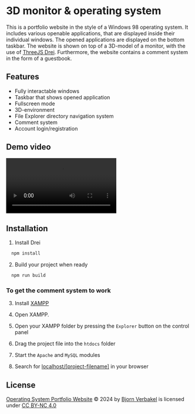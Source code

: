 # 3D monitor & operating system

This is a portfolio website in the style of a Windows 98 operating system. It includes various openable applications, that are displayed inside their individual windows. The opened applications are displayed on the bottom taskbar. The website is shown on top of a 3D-model of a monitor, with the use of [ThreeJS Drei](https://github.com/pmndrs/drei). Furthermore, the website contains a comment system in the form of a guestbook.

## Features

- Fully interactable windows
- Taskbar that shows opened application
- Fullscreen mode
- 3D-environment
- File Explorer directory navigation system
- Comment system
- Account login/registration

## Demo video

![Demo](os/portfolio-website/img/monitor-vid.mp4)

## Installation

1. Install Drei

```bash
  npm install
```

2. Build your project when ready

```bash
  npm run build
```

### To get the comment system to work

3. Install [XAMPP](https://www.apachefriends.org/index.html)

4. Open XAMPP.

5. Open your XAMPP folder by pressing the `Explorer` button on the control panel

6. Drag the project file into the `htdocs` folder

7. Start the `Apache` and `MySQL` modules

6. Search for [localhost/[project-filename]](localhost/project-filename) in your browser

## License

[Operating System Portfolio Website](https://git.fhict.nl/I529052/portfolio) © 2024 by [Bjorn Verbakel](https://git.fhict.nl/I529052) is licensed under [CC BY-NC 4.0](https://creativecommons.org/licenses/by-nc/4.0/?ref=chooser-v1)
